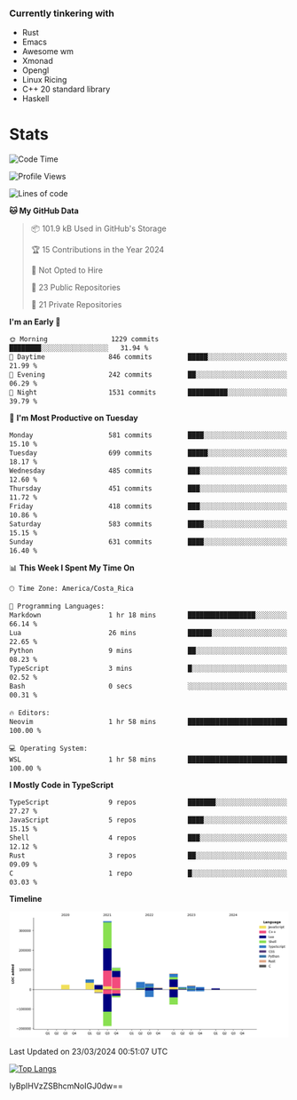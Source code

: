 ### Currently tinkering with
 - Rust
 - Emacs
 - Awesome wm
 - Xmonad
 - Opengl
 - Linux Ricing
 - C++ 20 standard library
 - Haskell

# Stats
<!--START_SECTION:waka-->
![Code Time](http://img.shields.io/badge/Code%20Time-855%20hrs%2048%20mins-blue)

![Profile Views](http://img.shields.io/badge/Profile%20Views-0-blue)

![Lines of code](https://img.shields.io/badge/From%20Hello%20World%20I%27ve%20Written-755.1%20thousand%20lines%20of%20code-blue)

**🐱 My GitHub Data** 

> 📦 101.9 kB Used in GitHub's Storage 
 > 
> 🏆 15 Contributions in the Year 2024
 > 
> 🚫 Not Opted to Hire
 > 
> 📜 23 Public Repositories 
 > 
> 🔑 21 Private Repositories 
 > 
**I'm an Early 🐤** 

```text
🌞 Morning                1229 commits        ████████░░░░░░░░░░░░░░░░░   31.94 % 
🌆 Daytime                846 commits         █████░░░░░░░░░░░░░░░░░░░░   21.99 % 
🌃 Evening                242 commits         ██░░░░░░░░░░░░░░░░░░░░░░░   06.29 % 
🌙 Night                  1531 commits        ██████████░░░░░░░░░░░░░░░   39.79 % 
```
📅 **I'm Most Productive on Tuesday** 

```text
Monday                   581 commits         ████░░░░░░░░░░░░░░░░░░░░░   15.10 % 
Tuesday                  699 commits         █████░░░░░░░░░░░░░░░░░░░░   18.17 % 
Wednesday                485 commits         ███░░░░░░░░░░░░░░░░░░░░░░   12.60 % 
Thursday                 451 commits         ███░░░░░░░░░░░░░░░░░░░░░░   11.72 % 
Friday                   418 commits         ███░░░░░░░░░░░░░░░░░░░░░░   10.86 % 
Saturday                 583 commits         ████░░░░░░░░░░░░░░░░░░░░░   15.15 % 
Sunday                   631 commits         ████░░░░░░░░░░░░░░░░░░░░░   16.40 % 
```


📊 **This Week I Spent My Time On** 

```text
🕑︎ Time Zone: America/Costa_Rica

💬 Programming Languages: 
Markdown                 1 hr 18 mins        █████████████████░░░░░░░░   66.14 % 
Lua                      26 mins             ██████░░░░░░░░░░░░░░░░░░░   22.65 % 
Python                   9 mins              ██░░░░░░░░░░░░░░░░░░░░░░░   08.23 % 
TypeScript               3 mins              █░░░░░░░░░░░░░░░░░░░░░░░░   02.52 % 
Bash                     0 secs              ░░░░░░░░░░░░░░░░░░░░░░░░░   00.31 % 

🔥 Editors: 
Neovim                   1 hr 58 mins        █████████████████████████   100.00 % 

💻 Operating System: 
WSL                      1 hr 58 mins        █████████████████████████   100.00 % 
```

**I Mostly Code in TypeScript** 

```text
TypeScript               9 repos             ███████░░░░░░░░░░░░░░░░░░   27.27 % 
JavaScript               5 repos             ████░░░░░░░░░░░░░░░░░░░░░   15.15 % 
Shell                    4 repos             ███░░░░░░░░░░░░░░░░░░░░░░   12.12 % 
Rust                     3 repos             ██░░░░░░░░░░░░░░░░░░░░░░░   09.09 % 
C                        1 repo              █░░░░░░░░░░░░░░░░░░░░░░░░   03.03 % 
```



**Timeline**

![Lines of Code chart](https://raw.githubusercontent.com/PandeCode/PandeCode/main/assets/bar_graph.png)


 Last Updated on 23/03/2024 00:51:07 UTC
<!--END_SECTION:waka-->
<!-- 
[![PandeCode's GitHub stats](https://github-readme-stats.vercel.app/api?username=PandeCode&theme=dracula&hide_border=true&show_icons=true)](https://github.com/anuraghazra/github-readme-stats)
-->
[![Top Langs](https://github-readme-stats.vercel.app/api/top-langs/?username=PandeCode&layout=compact&theme=dracula&hide_border=true)](https://github.com/anuraghazra/github-readme-stats)

IyBpIHVzZSBhcmNoIGJ0dw==

